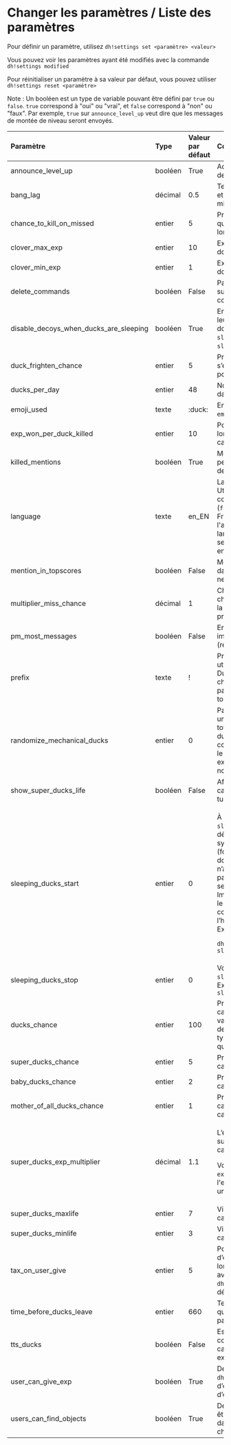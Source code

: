 # Changer les paramètres / Liste des paramètres

Pour définir un paramètre, utilisez `dh!settings set <paramètre> <valeur>`

Vous pouvez voir les paramètres ayant été modifiés avec la commande `dh!settings modified`

Pour réinitialiser un paramètre à sa valeur par défaut, vous pouvez utiliser `dh!settings reset <paramètre>`

Note : Un booléen est un type de variable pouvant être défini par `true` ou `false`. `true` correspond à "oui" ou "vrai", et `false` correspond à "non" ou "faux". Par exemple, `true` sur `announce_level_up` veut dire que les messages de montée de niveau seront envoyés.

<table>
  <thead>
    <tr>
      <th style="text-align:left">Param&#xE8;tre</th>
      <th style="text-align:left">Type</th>
      <th style="text-align:left">Valeur par d&#xE9;faut</th>
      <th style="text-align:left">Commentaire</th>
    </tr>
  </thead>
  <tbody>
    <tr>
      <td style="text-align:left">announce_level_up</td>
      <td style="text-align:left">bool&#xE9;en</td>
      <td style="text-align:left">True</td>
      <td style="text-align:left">Activer ou pas les messages de mont&#xE9;e de niveau.</td>
    </tr>
    <tr>
      <td style="text-align:left">bang_lag</td>
      <td style="text-align:left">d&#xE9;cimal</td>
      <td style="text-align:left">0.5</td>
      <td style="text-align:left">Temps en seconde entre le tir et la r&#xE9;ponse du bot. Peut &#xEA;tre
        mis &#xE0; 0 pour &#xEA;tre d&#xE9;sactiv&#xE9;.</td>
    </tr>
    <tr>
      <td style="text-align:left">chance_to_kill_on_missed</td>
      <td style="text-align:left">entier</td>
      <td style="text-align:left">5</td>
      <td style="text-align:left">Probabilit&#xE9; en pourcentage qu&#x2019;un chasseur tue quelqu&#x2019;un
        lors d&#x2019;un tir rat&#xE9;.</td>
    </tr>
    <tr>
      <td style="text-align:left">clover_max_exp</td>
      <td style="text-align:left">entier</td>
      <td style="text-align:left">10</td>
      <td style="text-align:left">Exp&#xE9;rience bonus maximale donn&#xE9;e par un tr&#xE8;fle</td>
    </tr>
    <tr>
      <td style="text-align:left">clover_min_exp</td>
      <td style="text-align:left">entier</td>
      <td style="text-align:left">1</td>
      <td style="text-align:left">Exp&#xE9;rience bonus minimale donn&#xE9;e par un tr&#xE8;fle</td>
    </tr>
    <tr>
      <td style="text-align:left">delete_commands</td>
      <td style="text-align:left">bool&#xE9;en</td>
      <td style="text-align:left">False</td>
      <td style="text-align:left">Param&#xE8;tre anti-spam : supprimer les messages contenant les commandes</td>
    </tr>
    <tr>
      <td style="text-align:left">disable_decoys_when_ducks_are_sleeping</td>
      <td style="text-align:left">bool&#xE9;en</td>
      <td style="text-align:left">True</td>
      <td style="text-align:left">Emp&#xEA;che l&#x2019;utilisation de leurres quand les canards dorment.
        (Voir les param&#xE8;tres <code>sleeping_ducks_start</code> et <code>sleeping_ducks_stop</code>)</td>
    </tr>
    <tr>
      <td style="text-align:left">duck_frighten_chance</td>
      <td style="text-align:left">entier</td>
      <td style="text-align:left">5</td>
      <td style="text-align:left">Probabilit&#xE9; qu&#x2019;un canard s&#x2019;enfuie lors d&#x2019;un
        tir, en pourcentage.</td>
    </tr>
    <tr>
      <td style="text-align:left">ducks_per_day</td>
      <td style="text-align:left">entier</td>
      <td style="text-align:left">48</td>
      <td style="text-align:left">Nombre de canards par jour dans un salon textuel.</td>
    </tr>
    <tr>
      <td style="text-align:left">emoji_used</td>
      <td style="text-align:left">texte</td>
      <td style="text-align:left">:duck:</td>
      <td style="text-align:left">Emoji utilis&#xE9; si le param&#xE8;tre <code>emoji_ducks</code> est activ&#xE9;.</td>
    </tr>
    <tr>
      <td style="text-align:left">exp_won_per_duck_killed</td>
      <td style="text-align:left">entier</td>
      <td style="text-align:left">10</td>
      <td style="text-align:left">Points d&#x2019;exp&#xE9;rience gagn&#xE9;s lorsque un chasseur a tu&#xE9;
        un canard.</td>
    </tr>
    <tr>
      <td style="text-align:left">killed_mentions</td>
      <td style="text-align:left">bool&#xE9;en</td>
      <td style="text-align:left">True</td>
      <td style="text-align:left">Mentionner ou pas les personnes se faisant tirer dessus par un chasseur.</td>
    </tr>
    <tr>
      <td style="text-align:left">language</td>
      <td style="text-align:left">texte</td>
      <td style="text-align:left">en_EN</td>
      <td style="text-align:left">Langue utilis&#xE9;e par le bot. Utilisez le format codedulangage_CODEDUPAYS
        (<code>fr_FR </code>pour le fran&#xE7;ais de France, <code>hu_HU</code>, <code>en_US</code> pour
        l&apos;anglais am&#xE9;ricain&#x2026;). Si le langage n&apos;est pas trouv&#xE9;,
        le serveur se mettra par d&#xE9;faut en anglais.</td>
    </tr>
    <tr>
      <td style="text-align:left">mention_in_topscores</td>
      <td style="text-align:left">bool&#xE9;en</td>
      <td style="text-align:left">False</td>
      <td style="text-align:left">Mentionner les chasseurs dans le tableau de score (Cela ne notifiera personne).</td>
    </tr>
    <tr>
      <td style="text-align:left">multiplier_miss_chance</td>
      <td style="text-align:left">d&#xE9;cimal</td>
      <td style="text-align:left">1</td>
      <td style="text-align:left">Changer la probabilit&#xE9; pour un chasseur de rater son tir. Plus la
        valeur est &#xE9;lev&#xE9;e, plus la probabilit&#xE9; de rater est haute.</td>
    </tr>
    <tr>
      <td style="text-align:left">pm_most_messages</td>
      <td style="text-align:left">bool&#xE9;en</td>
      <td style="text-align:left">False</td>
      <td style="text-align:left">Envoyer les messages non-importants par message priv&#xE9; (rechargement,
        achats&#x2026;)</td>
    </tr>
    <tr>
      <td style="text-align:left">prefix</td>
      <td style="text-align:left">texte</td>
      <td style="text-align:left">!</td>
      <td style="text-align:left">Pr&#xE9;fixe utilis&#xE9;. Si un autre bot utilise le m&#xEA;me pr&#xE9;fixe
        que DuckHunt, vous pouvez le changer. Peu importe le param&#xE8;tre, le
        bot r&#xE9;pondra tout le temps au pr&#xE9;fixe <code>dh!</code>
      </td>
    </tr>
    <tr>
      <td style="text-align:left">randomize_mechanical_ducks</td>
      <td style="text-align:left">entier</td>
      <td style="text-align:left">0</td>
      <td style="text-align:left">Param&#xE8;tre &#xE0; trois niveaux. &#xC0; 0, un canard m&#xE9;canique
        sera totalement unique. &#xC0; 1, le cri du canard m&#xE9;canique sera
        comme un canard normal. &#xC0; 2, le canard m&#xE9;canique sera exactement
        comme un canard normal.</td>
    </tr>
    <tr>
      <td style="text-align:left">show_super_ducks_life</td>
      <td style="text-align:left">bool&#xE9;en</td>
      <td style="text-align:left">False</td>
      <td style="text-align:left">Affiche la vie des super canards lorsqu&#x2019;ils ne sont pas tu&#xE9;s</td>
    </tr>
    <tr>
      <td style="text-align:left">sleeping_ducks_start</td>
      <td style="text-align:left">entier</td>
      <td style="text-align:left">0</td>
      <td style="text-align:left">
        <p>&#xC0; utiliser avec <code>sleeping_ducks_stop</code>, pour d&#xE9;finir
          une intervalle avec le syst&#xE8;me horaire militaire (format 24) o&#xF9;
          les canard dormiront, et donc n&#x2019;appara&#xEE;tront pas. Le param&#xE8;tre
          &#xAB; ducks_per_day &#xBB; sera toujours pris en compte. Important : L&#x2019;heure
          utilis&#xE9; par le bot est en UTC+0. Tapez la commande dh!time pour voir
          l&#x2019;heure actuelle pour le bot.
          <br />Exemple :</p>
        <p><code>dh!settings set sleeping_ducks_start 22</code>
        </p>
      </td>
    </tr>
    <tr>
      <td style="text-align:left">sleeping_ducks_stop</td>
      <td style="text-align:left">entier</td>
      <td style="text-align:left">0</td>
      <td style="text-align:left">Voir le param&#xE8;tre <code>sleeping_ducks_start</code>. Exemple : <code>dh!settings set sleeping_ducks_stop 10</code>
      </td>
    </tr>
    <tr>
      <td style="text-align:left">ducks_chance</td>
      <td style="text-align:left">entier</td>
      <td style="text-align:left">100</td>
      <td style="text-align:left">Probabilit&#xE9; qu&apos;un nouveau canard soit normal. (Plus la valeur
        est grande, plus il y a des chances que ce soit ce type de canard. 0 veut
        dire qu&apos;il n&#x2019;appara&#xEE;tra jamais.)</td>
    </tr>
    <tr>
      <td style="text-align:left">super_ducks_chance</td>
      <td style="text-align:left">entier</td>
      <td style="text-align:left">5</td>
      <td style="text-align:left">Probabilit&#xE9; qu&apos;un nouveau canard soit un super canard.</td>
    </tr>
    <tr>
      <td style="text-align:left">baby_ducks_chance</td>
      <td style="text-align:left">entier</td>
      <td style="text-align:left">2</td>
      <td style="text-align:left">Probabilit&#xE9; qu&apos;un nouveau canard soit un b&#xE9;b&#xE9; canard.</td>
    </tr>
    <tr>
      <td style="text-align:left">mother_of_all_ducks_chance</td>
      <td style="text-align:left">entier</td>
      <td style="text-align:left">1</td>
      <td style="text-align:left">Probabilit&#xE9; qu&apos;un nouveau canard soit la M&#xE8;re de tous les
        canards.</td>
    </tr>
    <tr>
      <td style="text-align:left">super_ducks_exp_multiplier</td>
      <td style="text-align:left">d&#xE9;cimal</td>
      <td style="text-align:left">1.1</td>
      <td style="text-align:left">
        <p>L&#x2019;exp&#xE9;rience gagn&#xE9;e quand un super canard est tu&#xE9;
          se calcule avec la formule</p>
        <p>Voir aussi le param&#xE8;tre <code>exp_won_per_duck_killed</code>, l&apos;exp&#xE9;rience
          gagn&#xE9;e lorsque un chasseur tue un canard.</p>
      </td>
    </tr>
    <tr>
      <td style="text-align:left">super_ducks_maxlife</td>
      <td style="text-align:left">entier</td>
      <td style="text-align:left">7</td>
      <td style="text-align:left">Vie maximale d&#x2019;un super canard.</td>
    </tr>
    <tr>
      <td style="text-align:left">super_ducks_minlife</td>
      <td style="text-align:left">entier</td>
      <td style="text-align:left">3</td>
      <td style="text-align:left">Vie minimale d&#x2019;un super canard.</td>
    </tr>
    <tr>
      <td style="text-align:left">tax_on_user_give</td>
      <td style="text-align:left">entier</td>
      <td style="text-align:left">5</td>
      <td style="text-align:left">Pourcentage de points d&#x2019;exp&#xE9;rience supprim&#xE9; lorsque un
        joueur en envoi avec la commande <code>dh!send_exp</code>. Mettre &#xE0;
        0 pour d&#xE9;sactiver la taxe.</td>
    </tr>
    <tr>
      <td style="text-align:left">time_before_ducks_leave</td>
      <td style="text-align:left">entier</td>
      <td style="text-align:left">660</td>
      <td style="text-align:left">Temps en secondes avant qu&#x2019;un canard parte s&#x2019;il n&#x2019;est
        pas tu&#xE9;.</td>
    </tr>
    <tr>
      <td style="text-align:left">tts_ducks</td>
      <td style="text-align:left">bool&#xE9;en</td>
      <td style="text-align:left">False</td>
      <td style="text-align:left">Essaye de parler avec la commande <code>/tts</code> quand un canard appara&#xEE;t.
        Param&#xE8;tre exp&#xE9;rimental.</td>
    </tr>
    <tr>
      <td style="text-align:left">user_can_give_exp</td>
      <td style="text-align:left">bool&#xE9;en</td>
      <td style="text-align:left">True</td>
      <td style="text-align:left">D&#xE9;fini si la commande <code>dh!send_exp</code>, qui permet d&#x2019;envoyer
        des points d&#x2019;exp&#xE9;rience, est autoris&#xE9;e.</td>
    </tr>
    <tr>
      <td style="text-align:left">users_can_find_objects</td>
      <td style="text-align:left">bool&#xE9;en</td>
      <td style="text-align:left">True</td>
      <td style="text-align:left">D&#xE9;fini si des objets peuvent &#xEA;tre trouv&#xE9;s al&#xE9;atoirement
        dans un buisson quand un chasseur tue un canard.</td>
    </tr>
  </tbody>
</table>

